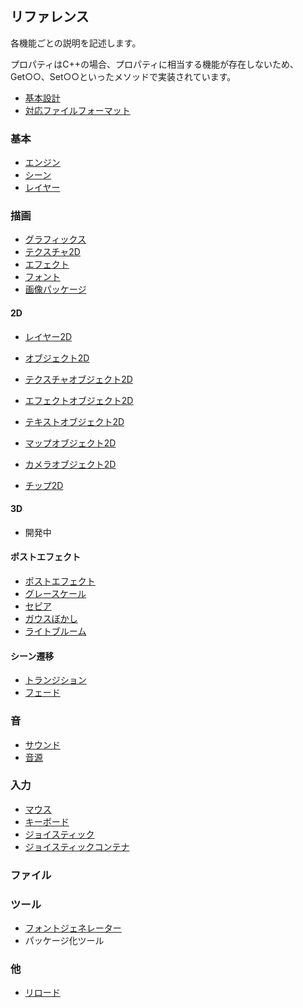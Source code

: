 ﻿## リファレンス

各機能ごとの説明を記述します。

プロパティはC++の場合、プロパティに相当する機能が存在しないため、Get○○、Set○○といったメソッドで実装されています。

* [基本設計](./BasicDesign.md)
* [対応ファイルフォーマット](./AvailableFileFormats.md)

### 基本

* [エンジン](./Basic/Engine.md)
* [シーン](./Basic/Scene.md)
* [レイヤー](./Basic/Layer.md)

### 描画

* [グラフィックス](./Graphics/Graphics.md)
* [テクスチャ2D](./Graphics/Texture2D.md)
* [エフェクト](./Graphics/Effect.md)
* [フォント](./Graphics/Font.md)
* [画像パッケージ](./Graphics/ImagePackage.md)

#### 2D

* [レイヤー2D](./2D/Layer2D.md)
* [オブジェクト2D](./2D/Object2D.md)
* [テクスチャオブジェクト2D](./2D/TextureObject2D.md)
* [エフェクトオブジェクト2D](./2D/EffectObject2D.md)
* [テキストオブジェクト2D](./2D/TextObject2D.md)
* [マップオブジェクト2D](./2D/MapObject2D.md)
* [カメラオブジェクト2D](./2D/CameraObject2D.md)

* [チップ2D](./2D/Chip2D.md)

#### 3D

* 開発中

#### ポストエフェクト

* [ポストエフェクト](./PostEffect/PostEffect.md)
* [グレースケール](./PostEffect/PostEffectGrayScale.md)
* [セピア](./PostEffect/PostEffectSepia.md)
* [ガウスぼかし](./PostEffect/PostEffectGaussianBlur.md)
* [ライトブルーム](./PostEffect/PostEffectLightBloom.md)

#### シーン遷移

* [トランジション](./Transition/Transition.md)
* [フェード](./Transition/TransitionFade.md)

### 音

* [サウンド](./Sound/Sound.md)
* [音源](./Sound/SoundSource.md)

### 入力

* [マウス](./Input/Mouse.md)
* [キーボード](./Input/Keyboard.md)
* [ジョイスティック](./Input/Joystick.md)
* [ジョイスティックコンテナ](./Input/JoystickContainer.md)

### ファイル

### ツール

* [フォントジェネレーター](./Tool/FontGenerator.md)
* パッケージ化ツール

### 他
* [リロード](./Misc/Reloading.md)
